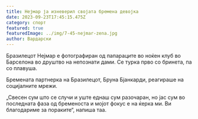 ```yaml
---
title: Нејмар ја изневерил својата бремена девојка
date: 2023-09-23T17:45:15.475Z
category: спорт
featured: true
featuredImage: ../img/7-45-nejmar-zena.jpg
author: Вардарски
---
```

Бразилецот Нејмар е фотографиран од папараците во ноќен клуб во Барселона во друштво на непознати дами. Се турка прво со бринета, па со плавуша.

Бремената партнерка на Бразилецот, Бруна Бјанкарди, реагираше на социјалните мрежи.

„Свесен сум што се случи и уште еднаш сум разочаран, но јас сум во последната фаза од бременоста и мојот фокус е на ќерка ми. Ви благодариме за пораките“, напиша таа.